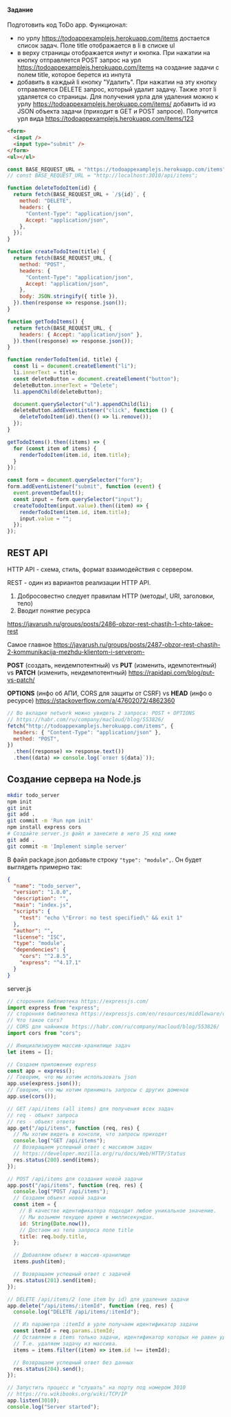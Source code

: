 #### Задание

Подготовить код ToDo app. Функционал:

- по урлу https://todoappexamplejs.herokuapp.com/items достается список задач. Поле title отображается в li в списке ul
- в верху страницы отображается инпут и кнопка. При нажатии на кнопку отправляется POST запрос на урл https://todoappexamplejs.herokuapp.com/items на создание задачи с полем title, которое берется из инпута
- добавить в каждый li кнопку "Удалить". При нажатии на эту кнопку отправляется DELETE запрос, который удалит задачу. Также этот li удаляется со страницы. Для получения урла для удаления можно к урлу https://todoappexamplejs.herokuapp.com/items/ добавить id из JSON объекта задачи (приходит в GET и POST запросе). Получится урл вида https://todoappexamplejs.herokuapp.com/items/123

```html
<form>
  <input />
  <input type="submit" />
</form>
<ul></ul>
```

```js
const BASE_REQUEST_URL = "https://todoappexamplejs.herokuapp.com/items";
// const BASE_REQUEST_URL = "http://localhost:3010/api/items";

function deleteTodoItem(id) {
  return fetch(BASE_REQUEST_URL + `/${id}`, {
    method: "DELETE",
    headers: {
      "Content-Type": "application/json",
      Accept: "application/json",
    },
  });
}

function createTodoItem(title) {
  return fetch(BASE_REQUEST_URL, {
    method: "POST",
    headers: {
      "Content-Type": "application/json",
      Accept: "application/json",
    },
    body: JSON.stringify({ title }),
  }).then(response => response.json());
}

function getTodoItems() {
  return fetch(BASE_REQUEST_URL, {
    headers: { Accept: "application/json" },
  }).then((response) => response.json());
}

function renderTodoItem(id, title) {
  const li = document.createElement("li");
  li.innerText = title;
  const deleteButton = document.createElement("button");
  deleteButton.innerText = "Delete";
  li.appendChild(deleteButton);

  document.querySelector("ul").appendChild(li);
  deleteButton.addEventListener("click", function () {
    deleteTodoItem(id).then(() => li.remove());
  });
}

getTodoItems().then((items) => {
  for (const item of items) {
    renderTodoItem(item.id, item.title);
  }
});

const form = document.querySelector("form");
form.addEventListener("submit", function (event) {
  event.preventDefault();
  const input = form.querySelector("input");
  createTodoItem(input.value).then((item) => {
    renderTodoItem(item.id, item.title);
    input.value = "";
  });
});
```

## REST API

HTTP API - схема, стиль, формат взаимодействия с сервером.

REST - один из вариантов реализации HTTP API.
1. Добросовестно следует правилам HTTP (методы!, URI, заголовки, тело)
2. Вводит понятие ресурса

https://javarush.ru/groups/posts/2486-obzor-rest-chastjh-1-chto-takoe-rest

Самое главное https://javarush.ru/groups/posts/2487-obzor-rest-chastjh-2-kommunikacija-mezhdu-klientom-i-serverom-

**POST** (создать, неидемпотентный) vs **PUT** (изменить, идемпотентный) vs **PATCH** (изменить, неидемпотентный) https://rapidapi.com/blog/put-vs-patch/

**OPTIONS** (инфо об АПИ, CORS для защиты от CSRF) vs **HEAD** (инфо о ресурсе) https://stackoverflow.com/a/47602072/4862360

```js
// Во вкладке network можно увидеть 2 запроса: POST + OPTIONS
// https://habr.com/ru/company/macloud/blog/553826/
fetch("http://todoappexamplejs.herokuapp.com/items", {
  headers: { "Content-Type": "application/json" },
  method: "POST",
})
  .then((response) => response.text())
  .then((data) => console.log(`ответ ${data}`));
```

## Создание сервера на Node.js

```bash
mkdir todo_server
npm init
git init
git add .
git commit -m 'Run npm init'
npm install express cors
# Создайте server.js файл и занесите в него JS код ниже
git add .
git commit -m 'Implement simple server'
```

В файл package.json добавьте строку `"type": "module",`. Он будет выглядеть примерно так:
```json
{
  "name": "todo_server",
  "version": "1.0.0",
  "description": "",
  "main": "index.js",
  "scripts": {
    "test": "echo \"Error: no test specified\" && exit 1"
  },
  "author": "",
  "license": "ISC",
  "type": "module",
  "dependencies": {
    "cors": "^2.8.5",
    "express": "^4.17.1"
  }
}
```

server.js
```js
// сторонняя библиотека https://expressjs.com/
import express from "express";
// сторонняя библиотека https://expressjs.com/en/resources/middleware/cors.html
// Что такое cors?
// CORS для чайников https://habr.com/ru/company/macloud/blog/553826/
import cors from "cors";

// Инициализируем массив-хранилище задач
let items = [];

// Создаем приложение express
const app = express();
// Говорим, что мы хотим использовать json
app.use(express.json());
// Говорим, что мы хотим принимать запросы с других доменов
app.use(cors());

// GET /api/items (all items) для получения всех задач
// req - объект запроса
// res - объект ответа
app.get("/api/items", function (req, res) {
  // Мы хотим видеть в консоли, что запросы приходят
  console.log("GET /api/items");
  // Возвращаем успешный ответ с массивом задач
  // https://developer.mozilla.org/ru/docs/Web/HTTP/Status
  res.status(200).send(items);
});

// POST /api/items для создания новой задачи
app.post("/api/items", function (req, res) {
  console.log("POST /api/items");
  // Создаем объект новой задачи
  const item = {
    // В качестве идентификатора подходит любое уникальное значение.
    // Мы возьмем текущее время в миллисекундах.
    id: String(Date.now()),
    // Достаем из тела запроса поле title
    title: req.body.title,
  };

  // Добавляем объект в массив-хранилище
  items.push(item);

  // Возвращаем успешный ответ с задачей
  res.status(201).send(item);
});

// DELETE /api/items/2 (one item by id) для удаления задачи
app.delete("/api/items/:itemId", function (req, res) {
  console.log("DELETE /api/items/:itemId");

  // Из параметра :itemId в урле получаем идентификатор задачи
  const itemId = req.params.itemId;
  // Оставляем в items только задачи, идентификатор которых не равен удаляемому.
  // Т.е. удаляем задачу из массива.
  items = items.filter((item) => item.id !== itemId);

  // Возвращаем успешный ответ без данных
  res.status(204).send();
});

// Запустить процесс и "слушать" на порту под номером 3010
// https://ru.wikibooks.org/wiki/TCP/IP
app.listen(3010);
console.log("Server started");
```
